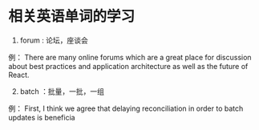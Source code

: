 # 相关英语单词的学习

1. forum : 论坛，座谈会        

例：
 There are many online forums which are a great place for discussion about best practices and application architecture as well as the future of React.         

2. batch ：批量，一批，一组

例：
First, I think we agree that delaying reconciliation in order to batch updates is beneficia
